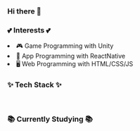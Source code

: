 ### Hi there 👋 

<h3>💕 Interests 💕</h3>
<ul></ul>
  <li>🎮 Game Programming with Unity</li>
  <li>📱 App Programming with ReactNative</li>
  <li>🖥️ Web Programming with HTML/CSS/JS</li>
</ul>

<h3>✨ Tech Stack ✨</h3>
<span>
  <img height="15" src="https://ziadoua.github.io/m3-Markdown-Badges/badges/HTML/html1.svg">
  <img height="15" src="https://ziadoua.github.io/m3-Markdown-Badges/badges/CSS/css1.svg">
  <img height="15" src="https://ziadoua.github.io/m3-Markdown-Badges/badges/Javascript/javascript3.svg">
  <img height="15" src="https://ziadoua.github.io/m3-Markdown-Badges/badges/ReactNative/reactnative1.svg">
  <img height="15" src="https://ziadoua.github.io/m3-Markdown-Badges/badges/Python/python3.svg">
</span>

<h3>📚 Currently Studying 📚</h3>
<span>
  <img height="15" src="https://ziadoua.github.io/m3-Markdown-Badges/badges/C++/c++1.svg">
  <img height="15" src="https://ziadoua.github.io/m3-Markdown-Badges/badges/CSharp/csharp1.svg">
</span>

